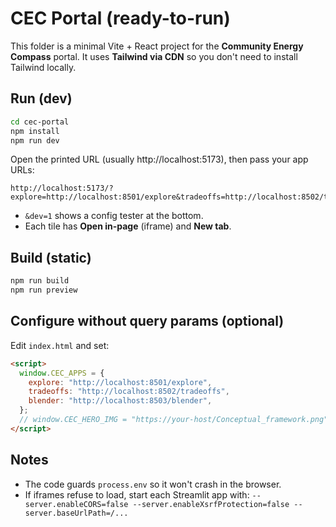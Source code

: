 # CEC Portal (ready-to-run)

This folder is a minimal Vite + React project for the **Community Energy Compass** portal.
It uses **Tailwind via CDN** so you don't need to install Tailwind locally.

## Run (dev)

```bash
cd cec-portal
npm install
npm run dev
```

Open the printed URL (usually http://localhost:5173), then pass your app URLs:

```
http://localhost:5173/?explore=http://localhost:8501/explore&tradeoffs=http://localhost:8502/tradeoffs&blender=http://localhost:8503/blender&dev=1
```

- `&dev=1` shows a config tester at the bottom.
- Each tile has **Open in-page** (iframe) and **New tab**.

## Build (static)

```bash
npm run build
npm run preview
```

## Configure without query params (optional)

Edit `index.html` and set:

```html
<script>
  window.CEC_APPS = {
    explore: "http://localhost:8501/explore",
    tradeoffs: "http://localhost:8502/tradeoffs",
    blender: "http://localhost:8503/blender",
  };
  // window.CEC_HERO_IMG = "https://your-host/Conceptual_framework.png";
</script>
```

## Notes

- The code guards `process.env` so it won't crash in the browser.
- If iframes refuse to load, start each Streamlit app with:
  `--server.enableCORS=false --server.enableXsrfProtection=false --server.baseUrlPath=/...`
